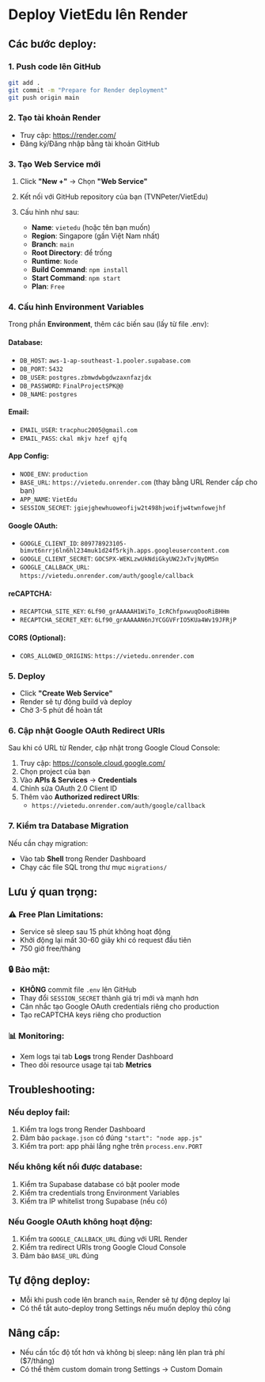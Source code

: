 # Deploy VietEdu lên Render

## Các bước deploy:

### 1. Push code lên GitHub

```bash
git add .
git commit -m "Prepare for Render deployment"
git push origin main
```

### 2. Tạo tài khoản Render
- Truy cập: https://render.com/
- Đăng ký/Đăng nhập bằng tài khoản GitHub

### 3. Tạo Web Service mới
1. Click **"New +"** → Chọn **"Web Service"**
2. Kết nối với GitHub repository của bạn (TVNPeter/VietEdu)
3. Cấu hình như sau:

   - **Name**: `vietedu` (hoặc tên bạn muốn)
   - **Region**: Singapore (gần Việt Nam nhất)
   - **Branch**: `main`
   - **Root Directory**: để trống
   - **Runtime**: `Node`
   - **Build Command**: `npm install`
   - **Start Command**: `npm start`
   - **Plan**: `Free`

### 4. Cấu hình Environment Variables
Trong phần **Environment**, thêm các biến sau (lấy từ file .env):

#### Database:
- `DB_HOST`: `aws-1-ap-southeast-1.pooler.supabase.com`
- `DB_PORT`: `5432`
- `DB_USER`: `postgres.zbmwdwbgdwzaxnfazjdx`
- `DB_PASSWORD`: `FinalProjectSPK@@`
- `DB_NAME`: `postgres`

#### Email:
- `EMAIL_USER`: `tracphuc2005@gmail.com`
- `EMAIL_PASS`: `ckal mkjv hzef qjfq`

#### App Config:
- `NODE_ENV`: `production`
- `BASE_URL`: `https://vietedu.onrender.com` (thay bằng URL Render cấp cho bạn)
- `APP_NAME`: `VietEdu`
- `SESSION_SECRET`: `jgiejghewhuoweofijw2t498hjwoifjw4twnfowejhf`

#### Google OAuth:
- `GOOGLE_CLIENT_ID`: `809778923105-bimvt6nrrj6ln6hl234muk1d24f5rkjh.apps.googleusercontent.com`
- `GOOGLE_CLIENT_SECRET`: `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`
- `GOOGLE_CALLBACK_URL`: `https://vietedu.onrender.com/auth/google/callback`

#### reCAPTCHA:
- `RECAPTCHA_SITE_KEY`: `6Lf90_grAAAAAH1WiTo_IcRChfpxwuqOooRiBHHm`
- `RECAPTCHA_SECRET_KEY`: `6Lf90_grAAAAAN6nJYCGGVFrIO5KUa4Wv19JFRjP`

#### CORS (Optional):
- `CORS_ALLOWED_ORIGINS`: `https://vietedu.onrender.com`

### 5. Deploy
- Click **"Create Web Service"**
- Render sẽ tự động build và deploy
- Chờ 3-5 phút để hoàn tất

### 6. Cập nhật Google OAuth Redirect URIs
Sau khi có URL từ Render, cập nhật trong Google Cloud Console:
1. Truy cập: https://console.cloud.google.com/
2. Chọn project của bạn
3. Vào **APIs & Services** → **Credentials**
4. Chỉnh sửa OAuth 2.0 Client ID
5. Thêm vào **Authorized redirect URIs**:
   - `https://vietedu.onrender.com/auth/google/callback`

### 7. Kiểm tra Database Migration
Nếu cần chạy migration:
- Vào tab **Shell** trong Render Dashboard
- Chạy các file SQL trong thư mục `migrations/`

## Lưu ý quan trọng:

### ⚠️ Free Plan Limitations:
- Service sẽ sleep sau 15 phút không hoạt động
- Khởi động lại mất 30-60 giây khi có request đầu tiên
- 750 giờ free/tháng

### 🔒 Bảo mật:
- **KHÔNG** commit file `.env` lên GitHub
- Thay đổi `SESSION_SECRET` thành giá trị mới và mạnh hơn
- Cân nhắc tạo Google OAuth credentials riêng cho production
- Tạo reCAPTCHA keys riêng cho production

### 📊 Monitoring:
- Xem logs tại tab **Logs** trong Render Dashboard
- Theo dõi resource usage tại tab **Metrics**

## Troubleshooting:

### Nếu deploy fail:
1. Kiểm tra logs trong Render Dashboard
2. Đảm bảo `package.json` có đúng `"start": "node app.js"`
3. Kiểm tra port: app phải lắng nghe trên `process.env.PORT`

### Nếu không kết nối được database:
1. Kiểm tra Supabase database có bật pooler mode
2. Kiểm tra credentials trong Environment Variables
3. Kiểm tra IP whitelist trong Supabase (nếu có)

### Nếu Google OAuth không hoạt động:
1. Kiểm tra `GOOGLE_CALLBACK_URL` đúng với URL Render
2. Kiểm tra redirect URIs trong Google Cloud Console
3. Đảm bảo `BASE_URL` đúng

## Tự động deploy:
- Mỗi khi push code lên branch `main`, Render sẽ tự động deploy lại
- Có thể tắt auto-deploy trong Settings nếu muốn deploy thủ công

## Nâng cấp:
- Nếu cần tốc độ tốt hơn và không bị sleep: nâng lên plan trả phí ($7/tháng)
- Có thể thêm custom domain trong Settings → Custom Domain
